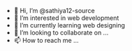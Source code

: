- 👋 Hi, I’m @sathiya12-source
- 👀 I’m interested in web development
- 🌱 I’m currently learning  web designing
- 💞️ I’m looking to collaborate on ...
- 📫 How to reach me ...

<!---
sathiya12-source/sathiya12-source is a ✨ special ✨ repository because its `README.md` (this file) appears on your GitHub profile.
You can click the Preview link to take a look at your changes.
--->
